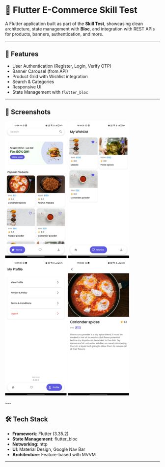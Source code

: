 # 🛒 Flutter E-Commerce Skill Test

A Flutter application built as part of the **Skill Test**, showcasing clean architecture, state management with **Bloc**, and integration with REST APIs for products, banners, authentication, and more.

---

## 🚀 Features
- User Authentication (Register, Login, Verify OTP)
- Banner Carousel (from API)
- Product Grid with Wishlist integration
- Search & Categories
- Responsive UI
- State Management with `flutter_bloc`

---

## 📸 Screenshots
<p float="left">
  <img src="assets/images/im1.jpeg" width="200" />
  <img src="assets/images/im2.jpeg" width="200" />
  <img src="assets/images/im3.jpeg" width="200" />
  <img src="assets/images/im4.jpeg" width="200" />
</p>
---

## 🛠️ Tech Stack
- **Framework**: Flutter (3.35.2)
- **State Management**: flutter_bloc
- **Networking**: http
- **UI**: Material Design, Google Nav Bar
- **Architecture**: Feature-based with MVVM

---
